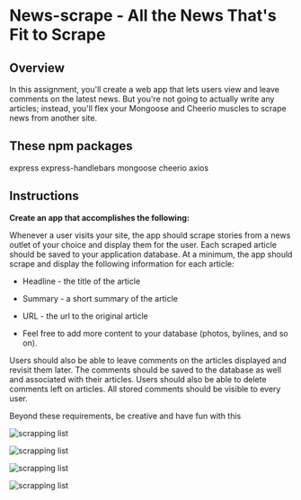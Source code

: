 # News-scrape - All the News That's Fit to Scrape

## Overview

In this assignment, you'll create a web app that lets users view and leave comments on the latest news. But you're not going to actually write any articles; instead, you'll flex your Mongoose and Cheerio muscles to scrape news from another site.

## These npm packages

express
express-handlebars
mongoose
cheerio
axios

## Instructions

**Create an app that accomplishes the following:**

Whenever a user visits your site, the app should scrape stories from a news outlet of your choice and display them for the user. Each scraped article should be saved to your application database. At a minimum, the app should scrape and display the following information for each article:

* Headline - the title of the article

* Summary - a short summary of the article

* URL - the url to the original article

* Feel free to add more content to your database (photos, bylines, and so on).

Users should also be able to leave comments on the articles displayed and revisit them later. The comments should be saved to the database as well and associated with their articles. Users should also be able to delete comments left on articles. All stored comments should be visible to every user.

Beyond these requirements, be creative and have fun with this

![scrapping list](https://github.com/aamoesi/newsscrapper.io/tree/master/public/assets/img/scrapping.png)

![scrapping list](https://github.com/aamoesi/newsscrapper.io/tree/master/public/assets/img/scrapping.png)

![scrapping list](https://github.com/aamoesi/newsscrapper.io/tree/master/public/assets/img/scrapping.png)

![scrapping list](https://github.com/aamoesi/newsscrapper.io/tree/master/public/assets/img/scrapping.png)
